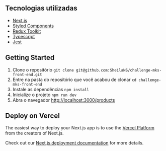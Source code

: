 ## Tecnologias utilizadas
- [Next.js](https://nextjs.org/)
- [Styled Components](https://styled-components.com/)
- [Redux Toolkit](https://redux-toolkit.js.org/)
- [Typescript](https://www.typescriptlang.org/)
- [Jest](https://jestjs.io/)

## Getting Started
1. Clone o repositório `git clone git@github.com:SheilaNS/challenge-mks-front-end.git`
2. Entre na pasta do repositório que você acabou de clonar `cd challenge-mks-front-end`
3. Instale as dependências `npm install`
4. Inicialize o projeto `npm run dev`
5. Abra o navegador [http://localhost:3000/products](http://localhost:3000/products) 

## Deploy on Vercel

The easiest way to deploy your Next.js app is to use the [Vercel Platform](https://vercel.com/new?utm_medium=default-template&filter=next.js&utm_source=create-next-app&utm_campaign=create-next-app-readme) from the creators of Next.js.

Check out our [Next.js deployment documentation](https://nextjs.org/docs/deployment) for more details.
